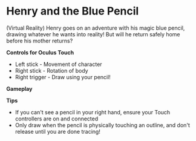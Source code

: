 # Henry and the Blue Pencil
(Virtual Reality) Henry goes on an adventure with his magic blue pencil, drawing whatever he wants into reality! But will he return safely home before his mother returns?

**Controls for Oculus Touch**

- Left stick - Movement of character
- Right stick - Rotation of body
- Right trigger - Draw using your pencil!

**Gameplay**


**Tips**
- If you can't see a pencil in your right hand, ensure your Touch controllers are on and connected
- Only draw when the pencil is physically touching an outline, and don't release until you are done tracing!
